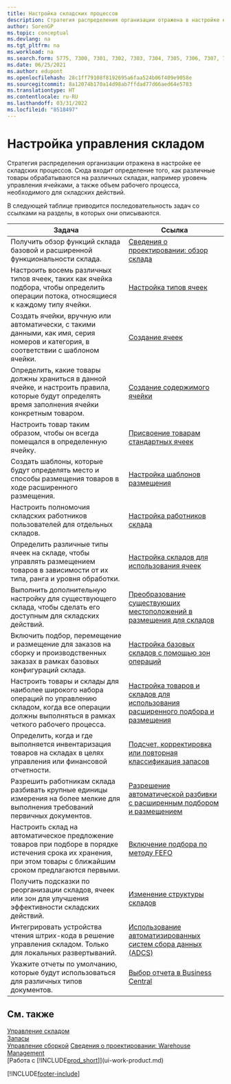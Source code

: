 ```yaml
---
title: Настройка складских процессов
description: Стратегия распределения организации отражена в настройке ее складских процессов, например, местоположений складов.
author: SorenGP
ms.topic: conceptual
ms.devlang: na
ms.tgt_pltfrm: na
ms.workload: na
ms.search.form: 5775, 7300, 7301, 7302, 7303, 7304, 7305, 7306, 7307, 7308, 7325, 7344, 7346, 7347, 7353, 7366
ms.date: 06/25/2021
ms.author: edupont
ms.openlocfilehash: 28c1ff79108f8192695a6faa524b06f409e9058e
ms.sourcegitcommit: 8a12074b170a14d98ab7ffdad77d66aed64e5783
ms.translationtype: HT
ms.contentlocale: ru-RU
ms.lasthandoff: 03/31/2022
ms.locfileid: "8518497"
---
```

# <a name="setting-up-warehouse-management"></a>Настройка управления складом

Стратегия распределения организации отражена в настройке ее складских процессов. Сюда входит определение того, как различные товары обрабатываются на различных складах, например уровень управления ячейками, а также объем рабочего процесса, необходимого для складских действий.  

В следующей таблице приводится последовательность задач со ссылками на разделы, в которых они описываются.  

|**Задача**|**Ссылка**|  
|------------|-------------|  
|Получить обзор функций склада базовой и расширенной функциональности склада.|[Сведения о проектировании: обзор склада](design-details-warehouse-overview.md)|  
|Настроить восемь различных типов ячеек, таких как ячейка подбора, чтобы определить операции потока, относящиеся к каждому типу ячейки.|[Настройка типов ячеек](warehouse-how-to-set-up-bin-types.md)|  
|Создать ячейки, вручную или автоматически, с такими данными, как имя, серия номеров и категория, в соответствии с шаблоном ячейки.|[Создание ячеек](warehouse-how-to-create-individual-bins.md)|  
|Определить, какие товары должны храниться в данной ячейке, и настроить правила, которые будут определять время заполнения ячейки конкретным товаром.|[Создание содержимого ячейки](warehouse-how-to-set-up-bin-contents.md)|  
|Настроить товар таким образом, чтобы он всегда помещался в определенную ячейку.|[Присвоение товарам стандартных ячеек](warehouse-how-to-assign-default-bins-to-items.md)|
|Создать шаблоны, которые будут определять место и способы размещения товаров в ходе расширенного размещения.|[Настройка шаблонов размещения](warehouse-how-to-set-up-put-away-templates.md)|
|Настроить полномочия складских работников пользователей для отдельных складов.|[Настройка работников склада](warehouse-how-to-set-up-warehouse-employees.md)|
|Определить различные типы ячеек на складе, чтобы управлять размещением товаров в зависимости от их типа, ранга и уровня обработки.|[Настройка складов для использования ячеек](warehouse-how-to-set-up-locations-to-use-bins.md)|
|Выполнить дополнительную настройку для существующего склада, чтобы сделать его доступным для складских действий.|[Преобразование существующих местоположений в размещения для складов](warehouse-how-to-convert-existing-locations-to-warehouse-locations.md)|
|Включить подбор, перемещение и размещение для заказов на сборку и производственных заказах в рамках базовых конфигураций склада.|[Настройка базовых складов с помощью зон операций](warehouse-how-to-set-up-basic-warehouses-with-operations-areas.md)|  
|Настроить товары и склады для наиболее широкого набора операций по управлению складом, когда все операции должны выполняться в рамках четкого рабочего процесса.|[Настройка товаров и складов для использования расширенного подбора и размещения](warehouse-how-to-set-up-items-for-directed-put-away-and-pick.md)|  
|Определить, когда и где выполняется инвентаризация товаров на складах в целях управления или финансовой отчетности.|[Подсчет, корректировка или повторная классификация запасов](inventory-how-count-adjust-reclassify.md)|
|Разрешить работникам склада разбивать крупные единицы измерения на более мелкие для выполнения требований первичных документов.|[Разрешение автоматической разбивки с расширенным подбором и размещением](warehouse-enable-automatic-breaking-bulk-with-directed-put-away-and-pick.md)|  
|Настроить склад на автоматическое предложение товаров при подборе в порядке истечения срока их хранения, при этом товары с ближайшим сроком предлагаются первыми.|[Включение подбора по методу FEFO](warehouse-picking-by-fefo.md)|
|Получить подсказки по реорганизации складов, ячеек или зон для улучшения эффективности складских действий.|[Изменение структуры складов](warehouse-how-to-restructure-warehouses.md)|
|Интегрировать устройства чтения штрих-кода в решение управления складом. Только для локальных развертываний.|[Использование автоматизированных систем сбора данных (ADCS)](warehouse-use-automated-data-capture-systems-adcs.md)|
|Укажите отчеты по умолчанию, которые будут использоваться для различных типов документов.|[Выбор отчета в Business Central](across-report-selections.md)|

## <a name="see-also"></a>См. также

[Управление складом](warehouse-manage-warehouse.md)  
[Запасы](inventory-manage-inventory.md)  
[Управление сборкой](assembly-assemble-items.md)
[Сведения о проектировании: Warehouse Management](design-details-warehouse-management.md)  
[Работа с [!INCLUDE[prod_short](includes/prod_short.md)]](ui-work-product.md)


[!INCLUDE[footer-include](includes/footer-banner.md)]